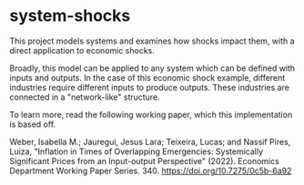 # system-shocks

This project models systems and examines how shocks impact them, with a direct application to economic shocks. 

Broadly, this model can be applied to any system which can be defined with inputs and outputs. In the case of this economic shock example, different industries require different inputs to produce outputs. These industries are connected in a "network-like" structure.

To learn more, read the following working paper, which this implementation is based off. 

Weber, Isabella M.; Jauregui, Jesus Lara; Teixeira, Lucas; and Nassif Pires, Luiza, "Inflation in Times of
Overlapping Emergencies: Systemically Significant Prices from an Input-output Perspective" (2022).
Economics Department Working Paper Series. 340.
https://doi.org/10.7275/0c5b-6a92